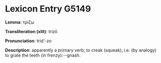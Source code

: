 # Lexicon Entry G5149

**Lemma**: τρίζω

**Transliteration (xlit)**: trízō

**Pronunciation**: trid'-zo

**Description**:
apparently a primary verb; to creak (squeak), i.e. (by analogy) to grate the teeth (in frenzy):--gnash.
